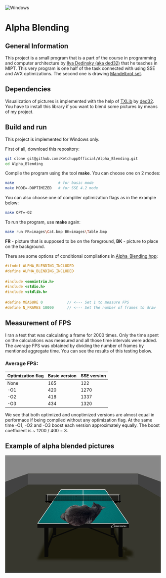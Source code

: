 ![Windows](https://img.shields.io/badge/Windows-0078D6?style=for-the-badge&logo=windows&logoColor=white)

# Alpha Blending

## General Information

This project is a small program that is a part of the course in programming and computer architecture by [Ilya Dedinsky (aka ded32)](https://github.com/ded32) that he teaches in MIPT. This very program is one half of the task connected with using SSE and AVX optimizations. The second one is drawing [Mandelbrot set](https://github.com/KetchuppOfficial/Mandelbort_Set).

## Dependencies

Visualization of pictures is implemented with the help of [TXLib](https://github.com/ded32/TXLib) by [ded32](https://github.com/ded32). You have to install this library if you want to blend some pictures by means of my project.

## Build and run

This project is implemented for Windows only.

First of all, download this repository:
```bash
git clone git@github.com:KetchuppOfficial/Alpha_Blending.git
cd Alpha_Blending
```

Compile the program using the tool **make**. You can choose one on 2 modes:
```bash
make                    # for basic mode
make MODE=-DOPTIMIZED   # for SSE 4.2 mode
```

You can also choose one of compliler optimization flags as in the example below:
```bash
make OPT=-O2
```

To run the program, use **make** again:
```bash
make run FR=images\Cat.bmp BK=images\Table.bmp
```
**FR** - picture that is supposed to be on the foreground, **BK** - picture to place on the background.

There are some options of conditional compilations in [Alpha_Blending.hpp](Alpha_Blending.hpp):
```C++
#ifndef ALPHA_BLENDING_INCLUDED
#define ALPHA_BLENDING_INCLUDED

#include <emmintrin.h>
#include <stdio.h>
#include <stdlib.h>

#define MEASURE 0           // <--- Set 1 to measure FPS
#define N_FRAMES 10000      // <--- Set the number of frames to draw
```

## Measurement of FPS

I ran a test that was calculating a frame for 2000 times. Only the time spent on the calculations was measured and all those time intervals were added. The average FPS was obtained by dividing the number of frames by mentioned aggregate time. You can see the results of this testing below.

### Average FPS:

| Optimization flag | Basic version | SSE version |
|-------------------|---------------|-------------|
|       None        |      165      |     122     |
|       -O1         |      420      |    1270     |
|       -O2         |      418      |    1337     |
|       -O3         |      434      |    1320     |

We see that both optimized and unoptimized versions are almost equal in performace if being compiled without any optimization flag. At the same time -O1, -O2 and -O3 boost each version approximately equally. The boost coefficient is ~ 1200 / 400 = 3.

## Example of alpha blended pictures

![Poltorashka](Alpha_Blending.png)
